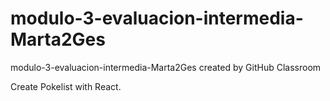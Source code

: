 # modulo-3-evaluacion-intermedia-Marta2Ges
modulo-3-evaluacion-intermedia-Marta2Ges created by GitHub Classroom

Create Pokelist with React.
